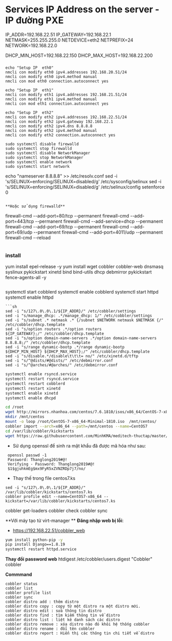 
# Services IP Address on the server - IP đường PXE
IP_ADDR=192.168.22.51
IP_GATEWAY=192.168.22.1
NETMASK=255.255.255.0
NETDEVICE=eth2
NETPREFIX=24
NETWORK=192.168.22.0

DHCP_MIN_HOST=192.168.22.150
DHCP_MAX_HOST=192.168.22.200

###
```
echo "Setup IP  eth0"
nmcli con modify eth0 ipv4.addresses 192.168.20.51/24
nmcli con modify eth0 ipv4.method manual
nmcli con mod eth0 connection.autoconnect yes

echo "Setup IP  eth1"
nmcli con modify eth1 ipv4.addresses 192.168.21.51/24
nmcli con modify eth1 ipv4.method manual
nmcli con mod eth1 connection.autoconnect yes

echo "Setup IP  eth2"
nmcli con modify eth2 ipv4.addresses 192.168.22.51/24
nmcli con modify eth2 ipv4.gateway 192.168.22.1
nmcli con modify eth2 ipv4.dns 8.8.8.8
nmcli con modify eth2 ipv4.method manual
nmcli con modify eth2 connection.autoconnect yes

sudo systemctl disable firewalld
sudo systemctl stop firewalld
sudo systemctl disable NetworkManager
sudo systemctl stop NetworkManager
sudo systemctl enable network
sudo systemctl start network
```
echo "nameserver 8.8.8.8" >> /etc/resolv.conf
sed -i 's/SELINUX=enforcing/SELINUX=disabled/g' /etc/sysconfig/selinux
sed -i 's/SELINUX=enforcing/SELINUX=disabled/g' /etc/selinux/config
setenforce 0
```

**Hoặc sử dụng firewalld**
```
firewall-cmd --add-port=80/tcp --permanent
firewall-cmd --add-port=443/tcp --permanent
firewall-cmd --add-service=dhcp --permanent
firewall-cmd --add-port=69/tcp --permanent
firewall-cmd --add-port=69/udp --permanent
firewall-cmd --add-port=4011/udp --permanent
firewall-cmd --reload
```
```
### install
yum install epel-release -y
yum install wget cobbler cobbler-web dnsmasq syslinux pykickstart xinetd bind bind-utils dhcp debmirror pykickstart fence-agents-all -y
```

```
systemctl start cobblerd
systemctl enable cobblerd
systemctl start httpd
systemctl enable httpd
```
```sh
sed -i "s/127\.0\.0\.1/${IP_ADDR}/" /etc/cobbler/settings
sed -i "s/manage_dhcp: .*/manage_dhcp: 1/" /etc/cobbler/settings
sed -i "s/subnet .* netmask .* {/subnet $NETWORK netmask $NETMASK {/" /etc/cobbler/dhcp.template
sed -i "s/option routers .*/option routers             ${IP_GATEWAY};/" /etc/cobbler/dhcp.template
sed -i "s/option domain-name-servers .*/option domain-name-servers 8.8.8.8;/" /etc/cobbler/dhcp.template
sed -i "s/range dynamic-bootp .*/range dynamic-bootp        ${DHCP_MIN_HOST} ${DHCP_MAX_HOST};/" /etc/cobbler/dhcp.template
sed -i "s/disable.*/disable\t\t\t= no/" /etc/xinetd.d/tftp
sed -i "s/^@dists/#@dists/" /etc/debmirror.conf
sed -i "s/^@arches/#@arches/" /etc/debmirror.conf
```

```sh
systemctl enable rsyncd.service
systemctl restart rsyncd.service
systemctl restart cobblerd
systemctl restart xinetd
systemctl enable xinetd
systemctl enable dhcpd
```
```sh
cd /root
wget http://mirrors.nhanhoa.com/centos/7.6.1810/isos/x86_64/CentOS-7-x86_64-Minimal-1810.iso
mkdir /mnt/centos
mount -o loop /root/CentOS-7-x86_64-Minimal-1810.iso  /mnt/centos/
cobbler import --arch=x86_64 --path=/mnt/centos --name=CentOS7
cd /var/lib/cobbler/kickstarts
wget https://raw.githubusercontent.com/MinhKMA/meditech-thuctap/master/MinhNV/ghi_chep_pxe/cobbler/centos7.ks
```


- Sử dụng openssl để sinh ra mật khẩu đã được mã hóa như sau:
```
 openssl passwd -1
 Password: Thanglong2019#@!
 Verifying - Password: Thanglong2019#@!
 $1$gjuhkmEg$mx9FyR5xZVNZRDp7j7/no/
```
- Thay thế trong file centos7.ks

``` 
sed -i "s/127\.0\.0\.1/${IP_ADDR}/" /var/lib/cobbler/kickstarts/centos7.ks
cobbler profile edit --name=CentOS7-x86_64 --kickstart=/var/lib/cobbler/kickstarts/centos7.ks
```

cobbler get-loaders
cobbler check
cobbler sync


**Với máy tạo từ virt-manager **
**Đăng nhập web bị lỗi**:
- https://192.168.22.51/cobbler_web
```sh
yum install python-pip -y
pip install Django==1.8.19
systemctl restart httpd.service
```

**Thay đổi password web**
htdigest /etc/cobbler/users.digest "Cobbler" cobbler

**Commmand**
```
cobbler status
cobbler list
cobbler profile list
cobbler sync
cobbler distro add : thêm distro
cobbler distro copy : copy từ một distro ra một distro mới.
cobbler distro edit : sửa thông tin distro
cobbler distro find : tìm kiếm thông tin về distro
cobbler distro list : liệt kê danh sách các distro
cobbler distro remove : xóa distro nào đó khỏi hệ thống cobbler
cobbler distro rename : đổi tên cobbler
cobbler distro report : Hiển thị các thông tin chi tiết về distro
```


